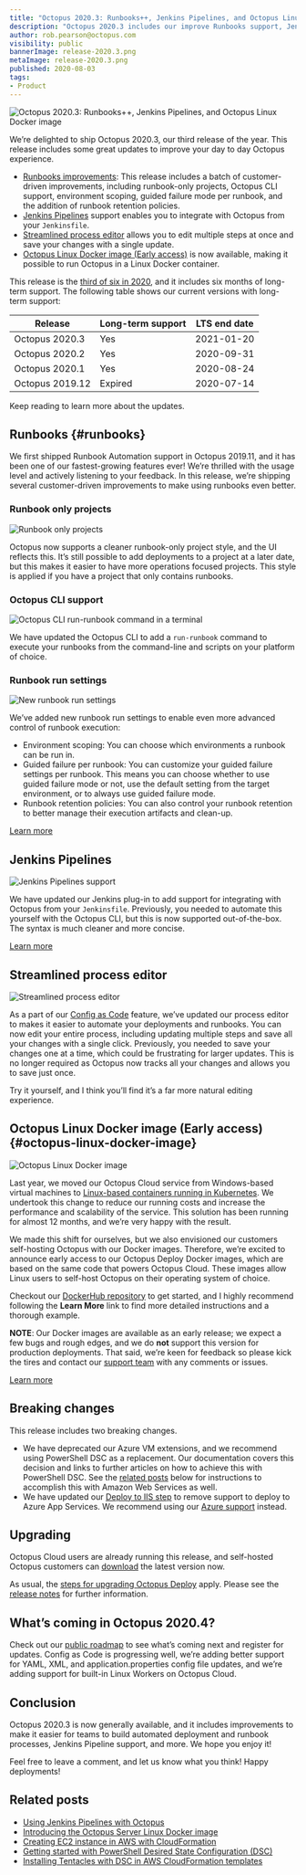 ```yaml
---
title: "Octopus 2020.3: Runbooks++, Jenkins Pipelines, and Octopus Linux Docker image"
description: "Octopus 2020.3 includes our improve Runbooks support, Jenkins Pipelines, our streamlined process editor, and early access to our Octopus Linux Docker image."
author: rob.pearson@octopus.com
visibility: public
bannerImage: release-2020.3.png
metaImage: release-2020.3.png
published: 2020-08-03
tags:
- Product
---
```


![Octopus 2020.3: Runbooks++, Jenkins Pipelines, and Octopus Linux Docker image](release-2020.3.png)

We’re delighted to ship Octopus 2020.3, our third release of the year. This release includes some great updates to improve your day to day Octopus experience.

* [Runbooks improvements](blog/2020-08/octopus-release-2020-3/index.md#runbooks): This release includes a batch of customer-driven improvements, including runbook-only projects, Octopus CLI support, environment scoping, guided failure mode per runbook, and the addition of runbook retention policies.
* [Jenkins Pipelines](blog/2020-08/octopus-release-2020-3/index.md#jenkins-pipelines) support enables you to integrate with Octopus from your `Jenkinsfile`.
* [Streamlined process editor](blog/2020-08/octopus-release-2020-3/index.md#streamlined-process-editor) allows you to edit multiple steps at once and save your changes with a single update.
* [Octopus Linux Docker image (Early access)](blog/2020-08/octopus-release-2020-3/index.md#octopus-linux-image) is now available, making it possible to run Octopus in a Linux Docker container. 

This release is the [third of six in 2020](/blog/2020-03/releases-and-lts/index.md), and it includes six months of long-term support. The following table shows our current versions with long-term support:

| Release               | Long-term support  | LTS end date |
| --------------------- | ------------------ | ------------ |
| Octopus 2020.3        | Yes                | 2021-01-20   |
| Octopus 2020.2        | Yes                | 2020-09-31   |
| Octopus 2020.1        | Yes                | 2020-08-24   |
| Octopus 2019.12       | Expired            | 2020-07-14   |

Keep reading to learn more about the updates.

## Runbooks {#runbooks}

We first shipped Runbook Automation support in Octopus 2019.11, and it has been one of our fastest-growing features ever! We’re thrilled with the usage level and actively listening to your feedback. In this release, we’re shipping several customer-driven improvements to make using runbooks even better.

### Runbook only projects

![Runbook only projects](runbook-only-projects.png "width=500")

Octopus now supports a cleaner runbook-only project style, and the UI reflects this. It’s still possible to add deployments to a project at a later date, but this makes it easier to have more operations focused projects. This style is applied if you have a project that only contains runbooks.

### Octopus CLI support

![Octopus CLI run-runbook command in a terminal](octopus-cli-run-runbook.png "width=500")

We have updated the Octopus CLI to add a `run-runbook` command to execute your runbooks from the command-line and scripts on your platform of choice.

### Runbook run settings

![New runbook run settings](runbook-run-settings.png "width=500") 

We’ve added new runbook run settings to enable even more advanced control of runbook execution:

* Environment scoping: You can choose which environments a runbook can be run in.
* Guided failure per runbook: You can customize your guided failure settings per runbook. This means you can choose whether to use guided failure mode or not, use the default setting from the target environment, or to always use guided failure mode.
* Runbook retention policies: You can also control your runbook retention to better manage their execution artifacts and clean-up.

[Learn more](https://octopus.com/docs/runbooks)

## Jenkins Pipelines

![Jenkins Pipelines support](jenkins-pipelines.png "width=500")

We have updated our Jenkins plug-in to add support for integrating with Octopus from your `Jenkinsfile`. Previously, you needed to automate this yourself with the Octopus CLI, but this is now supported out-of-the-box. The syntax is much cleaner and more concise.

[Learn more](/blog/2020-07/using-jenkins-pipelines/index.md)

## Streamlined process editor

![Streamlined process editor](streamlined-process-editor.png "width=500")

As a part of our [Config as Code](https://octopus.com/roadmap#pipeline-as-code) feature, we’ve updated our process editor to makes it easier to automate your deployments and runbooks. You can now edit your entire process, including updating multiple steps and save all your changes with a single click. Previously, you needed to save your changes one at a time, which could be frustrating for larger updates. This is no longer required as Octopus now tracks all your changes and allows you to save just once. 

Try it yourself, and I think you’ll find it’s a far more natural editing experience.

## Octopus Linux Docker image (Early access) {#octopus-linux-docker-image}

![Octopus Linux Docker image](octopus-linux-image.png "width=500")

Last year, we moved our Octopus Cloud service from Windows-based virtual machines to [Linux-based containers running in Kubernetes](https://octopus.com/blog/octopus-cloud-v2-why-kubernetes). We undertook this change to reduce our running costs and increase the performance and scalability of the service. This solution has been running for almost 12 months, and we’re very happy with the result. 

We made this shift for ourselves, but we also envisioned our customers self-hosting Octopus with our Docker images. Therefore, we’re excited to announce early access to our Octopus Deploy Docker images, which are based on the same code that powers Octopus Cloud. These images allow Linux users to self-host Octopus on their operating system of choice.

Checkout our [DockerHub repository](https://hub.docker.com/r/octopusdeploy/octopusdeploy) to get started, and I highly recommend following the **Learn More** link to find more detailed instructions and a thorough example.

**NOTE**: Our Docker images are available as an early release; we expect a few bugs and rough edges, and we do **not** support this version for production deployments. That said, we’re keen for feedback so please kick the tires and contact our [support team](https://octopus.com/support) with any comments or issues.

[Learn more](/blog/2020-08/introducing-linux-docker-image/index.md)

## Breaking changes

This release includes two breaking changes.

* We have deprecated our Azure VM extensions, and we recommend using PowerShell DSC as a replacement. Our documentation covers this decision and links to further articles on how to achieve this with PowerShell DSC. See the [related posts](blog/2020-08/octopus-release-2020-3/index.md#related-posts) below for instructions to accomplish this with Amazon Web Services as well.
* We have updated our [Deploy to IIS step](https://octopus.com/docs/deployment-examples/iis-websites-and-application-pools) to remove support to deploy to Azure App Services. We recommend using our [Azure support](https://octopus.com/docs/deployment-examples/azure-deployments) instead.

## Upgrading

Octopus Cloud users are already running this release, and self-hosted Octopus customers can [download](https://octopus.com/downloads/2020.3.0) the latest version now.  

As usual, the [steps for upgrading Octopus Deploy](https://octopus.com/docs/administration/upgrading) apply. Please see the [release notes](https://octopus.com/downloads/compare?to=2020.3.0) for further information.

## What’s coming in Octopus 2020.4?

Check out our [public roadmap](https://octopus.com/roadmap) to see what’s coming next and register for updates. Config as Code is progressing well, we’re adding better support for YAML, XML, and application.properties config file updates, and we’re adding support for built-in Linux Workers on Octopus Cloud.

## Conclusion

Octopus 2020.3 is now generally available, and it includes improvements to make it easier for teams to build automated deployment and runbook processes, Jenkins Pipeline support, and more. We hope you enjoy it! 

Feel free to leave  a comment, and let us know what you think! Happy deployments!

## Related posts

* [Using Jenkins Pipelines with Octopus](/blog/2020-07/using-jenkins-pipelines/index.md)
* [Introducing the Octopus Server Linux Docker image](/blog/2020-08/introducing-linux-docker-image/index.md)
* [Creating EC2 instance in AWS with CloudFormation](/blog/2020-08/aws-cloudformation-ec2-examples/index.md)
* [Getting started with PowerShell Desired State Configuration (DSC)](/blog/2019-10/getting-started-with-powershell-dsc/index.md)
* [Installing Tentacles with DSC in AWS CloudFormation templates](/blog/2020-08/dsc-with-aws-cloudformation/index.md)